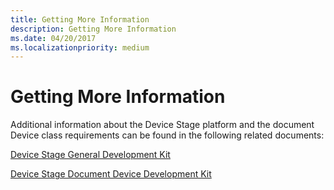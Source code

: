 ```yaml
---
title: Getting More Information
description: Getting More Information
ms.date: 04/20/2017
ms.localizationpriority: medium
---
```


# Getting More Information


Additional information about the Device Stage platform and the document Device class requirements can be found in the following related documents:

[Device Stage General Development Kit](device-stage-general-development-kit.md)

[Device Stage Document Device Development Kit](device-stage-document-device-development-kit.md)

 

 




